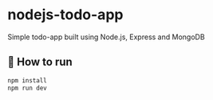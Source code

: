 # nodejs-todo-app
Simple todo-app built using Node.js, Express and MongoDB 

## 🚀 How to run

```sh
npm install
npm run dev
```
